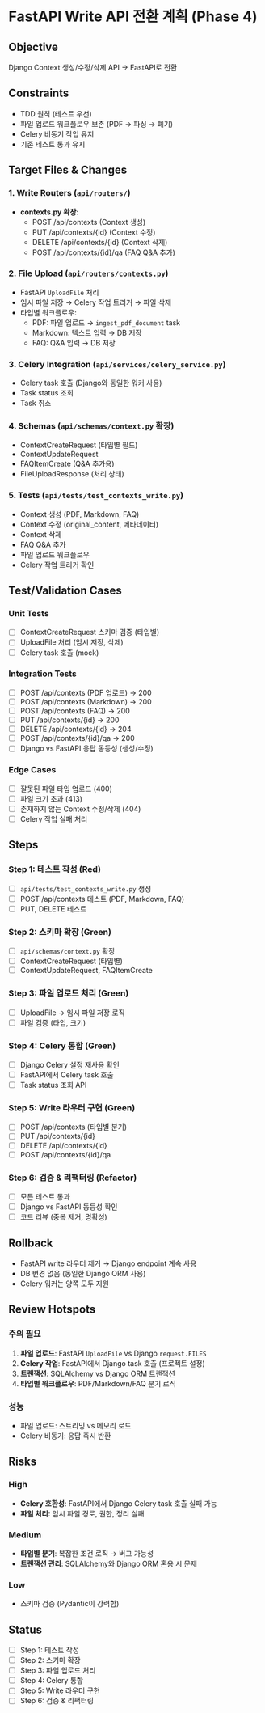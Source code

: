 # FastAPI Write API 전환 계획 (Phase 4)

## Objective
Django Context 생성/수정/삭제 API → FastAPI로 전환

## Constraints
- TDD 원칙 (테스트 우선)
- 파일 업로드 워크플로우 보존 (PDF → 파싱 → 폐기)
- Celery 비동기 작업 유지
- 기존 테스트 통과 유지

## Target Files & Changes

### 1. Write Routers (`api/routers/`)
- **contexts.py 확장**:
  - POST /api/contexts (Context 생성)
  - PUT /api/contexts/{id} (Context 수정)
  - DELETE /api/contexts/{id} (Context 삭제)
  - POST /api/contexts/{id}/qa (FAQ Q&A 추가)

### 2. File Upload (`api/routers/contexts.py`)
- FastAPI `UploadFile` 처리
- 임시 파일 저장 → Celery 작업 트리거 → 파일 삭제
- 타입별 워크플로우:
  - PDF: 파일 업로드 → `ingest_pdf_document` task
  - Markdown: 텍스트 입력 → DB 저장
  - FAQ: Q&A 입력 → DB 저장

### 3. Celery Integration (`api/services/celery_service.py`)
- Celery task 호출 (Django와 동일한 워커 사용)
- Task status 조회
- Task 취소

### 4. Schemas (`api/schemas/context.py` 확장)
- ContextCreateRequest (타입별 필드)
- ContextUpdateRequest
- FAQItemCreate (Q&A 추가용)
- FileUploadResponse (처리 상태)

### 5. Tests (`api/tests/test_contexts_write.py`)
- Context 생성 (PDF, Markdown, FAQ)
- Context 수정 (original_content, 메타데이터)
- Context 삭제
- FAQ Q&A 추가
- 파일 업로드 워크플로우
- Celery 작업 트리거 확인

## Test/Validation Cases

### Unit Tests
- [ ] ContextCreateRequest 스키마 검증 (타입별)
- [ ] UploadFile 처리 (임시 저장, 삭제)
- [ ] Celery task 호출 (mock)

### Integration Tests
- [ ] POST /api/contexts (PDF 업로드) → 200
- [ ] POST /api/contexts (Markdown) → 200
- [ ] POST /api/contexts (FAQ) → 200
- [ ] PUT /api/contexts/{id} → 200
- [ ] DELETE /api/contexts/{id} → 204
- [ ] POST /api/contexts/{id}/qa → 200
- [ ] Django vs FastAPI 응답 동등성 (생성/수정)

### Edge Cases
- [ ] 잘못된 파일 타입 업로드 (400)
- [ ] 파일 크기 초과 (413)
- [ ] 존재하지 않는 Context 수정/삭제 (404)
- [ ] Celery 작업 실패 처리

## Steps

### Step 1: 테스트 작성 (Red)
- [ ] `api/tests/test_contexts_write.py` 생성
- [ ] POST /api/contexts 테스트 (PDF, Markdown, FAQ)
- [ ] PUT, DELETE 테스트

### Step 2: 스키마 확장 (Green)
- [ ] `api/schemas/context.py` 확장
- [ ] ContextCreateRequest (타입별)
- [ ] ContextUpdateRequest, FAQItemCreate

### Step 3: 파일 업로드 처리 (Green)
- [ ] UploadFile → 임시 파일 저장 로직
- [ ] 파일 검증 (타입, 크기)

### Step 4: Celery 통합 (Green)
- [ ] Django Celery 설정 재사용 확인
- [ ] FastAPI에서 Celery task 호출
- [ ] Task status 조회 API

### Step 5: Write 라우터 구현 (Green)
- [ ] POST /api/contexts (타입별 분기)
- [ ] PUT /api/contexts/{id}
- [ ] DELETE /api/contexts/{id}
- [ ] POST /api/contexts/{id}/qa

### Step 6: 검증 & 리팩터링 (Refactor)
- [ ] 모든 테스트 통과
- [ ] Django vs FastAPI 동등성 확인
- [ ] 코드 리뷰 (중복 제거, 명확성)

## Rollback
- FastAPI write 라우터 제거 → Django endpoint 계속 사용
- DB 변경 없음 (동일한 Django ORM 사용)
- Celery 워커는 양쪽 모두 지원

## Review Hotspots

### 주의 필요
1. **파일 업로드**: FastAPI `UploadFile` vs Django `request.FILES`
2. **Celery 작업**: FastAPI에서 Django task 호출 (프로젝트 설정)
3. **트랜잭션**: SQLAlchemy vs Django ORM 트랜잭션
4. **타입별 워크플로우**: PDF/Markdown/FAQ 분기 로직

### 성능
- 파일 업로드: 스트리밍 vs 메모리 로드
- Celery 비동기: 응답 즉시 반환

## Risks

### High
- **Celery 호환성**: FastAPI에서 Django Celery task 호출 실패 가능
- **파일 처리**: 임시 파일 경로, 권한, 정리 실패

### Medium
- **타입별 분기**: 복잡한 조건 로직 → 버그 가능성
- **트랜잭션 관리**: SQLAlchemy와 Django ORM 혼용 시 문제

### Low
- 스키마 검증 (Pydantic이 강력함)

## Status

- [ ] Step 1: 테스트 작성
- [ ] Step 2: 스키마 확장
- [ ] Step 3: 파일 업로드 처리
- [ ] Step 4: Celery 통합
- [ ] Step 5: Write 라우터 구현
- [ ] Step 6: 검증 & 리팩터링
